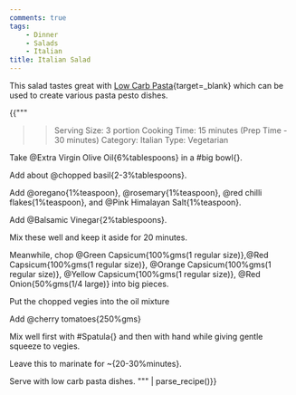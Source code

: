 ```yaml
---
comments: true
tags:
    - Dinner
    - Salads
    - Italian
title: Italian Salad
---
```


This salad tastes great with [Low Carb Pasta](https://kutt.it/low_carb_pasta){target=_blank} which can be used to create various pasta pesto dishes.

{{"""
>> Serving Size: 3 portion
>> Cooking Time: 15 minutes (Prep Time - 30 minutes)
>> Category: Italian
>> Type: Vegetarian

Take @Extra Virgin Olive Oil{6%tablespoons} in a #big bowl{}.

Add about @chopped basil{2-3%tablespoons}.

Add @oregano{1%teaspoon}, @rosemary{1%teaspoon}, @red chilli flakes{1%teaspoon}, and @Pink Himalayan Salt{1%teaspoon}.

Add @Balsamic Vinegar{2%tablespoons}.

Mix these well and keep it aside for 20 minutes.

Meanwhile, chop @Green Capsicum{100%gms(1 regular size)},@Red Capsicum{100%gms(1 regular size)}, @Orange Capsicum{100%gms(1 regular size)}, @Yellow Capsicum{100%gms(1 regular size)}, @Red Onion{50%gms(1/4 large)} into big pieces.

Put the chopped vegies into the oil mixture

Add @cherry tomatoes{250%gms}

Mix well first with #Spatula{} and then with hand while giving gentle squeeze to vegies.

Leave this to marinate for ~{20-30%minutes}.

Serve with low carb pasta dishes.
""" | parse_recipe()}}
